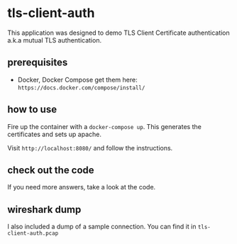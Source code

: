 # tls-client-auth
This application was designed to demo TLS Client Certificate authentication a.k.a mutual TLS authentication.

## prerequisites
* Docker, Docker Compose get them here: `https://docs.docker.com/compose/install/`

## how to use
Fire up the container with a `docker-compose up`.
This generates the certificates and sets up apache.

Visit `http://localhost:8080/` and follow the instructions.

## check out the code
If you need more answers, take a look at the code.

## wireshark dump
I also included a dump of a sample connection. You can find it in `tls-client-auth.pcap`

